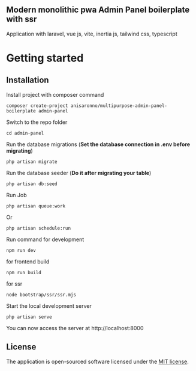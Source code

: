 ## Modern monolithic pwa Admin Panel boilerplate with ssr

Application with laravel, vue js, vite, inertia js, tailwind css, typescript

# Getting started

## Installation


Install project with composer command

```
composer create-project anisaronno/multipurpose-admin-panel-boilerplate admin-panel
```

Switch to the repo folder

    cd admin-panel

Run the database migrations (**Set the database connection in .env before migrating**)

    php artisan migrate

Run the database seeder (**Do it after migrating your table**)

    php artisan db:seed


Run Job

```
php artisan queue:work
```

Or

```
php artisan schedule:run
```


Run command for development

```
npm run dev
```

for frontend build

```
npm run build
```

for ssr

```
node bootstrap/ssr/ssr.mjs
```


Start the local development server

    php artisan serve

You can now access the server at http://localhost:8000

## License

The application is open-sourced software licensed under the [MIT license](https://opensource.org/licenses/MIT).

